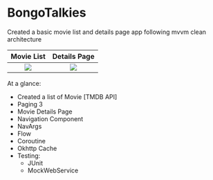 # BongoTalkies

Created a basic movie list and details page app following mvvm clean architecture


Movie List              |  Details Page                          
:----------------:|:----------------:
![](/scrrens/list_page.png)  |  ![](/scrrens/details_page.png) 


At a glance:

-  Created a list of Movie [TMDB API]
-  Paging 3
-  Movie Details Page
-  Navigation Component
-  NavArgs
-  Flow
-  Coroutine
-  Okhttp Cache
-  Testing:
    - JUnit
    - MockWebService

